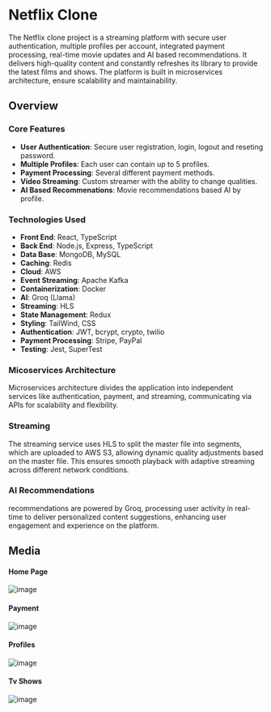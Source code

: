 # Netflix Clone
The Netflix clone project is a streaming platform with secure user authentication, multiple profiles per account, integrated payment processing, real-time movie updates and AI based recommendations. It delivers high-quality content and constantly refreshes its library to provide the latest films and shows.
The platform is built in microservices architecture, ensure scalability and maintainability.

## Overview

### Core Features
- **User Authentication**: Secure user registration, login, logout and reseting password.
- **Multiple Profiles**: Each user can contain up to 5 profiles. 
- **Payment Processing**: Several different payment methods.
- **Video Streaming**: Custom streamer with the ability to change qualities.
- **AI Based Recommenations**: Movie recommendations based AI by profile.
  
### Technologies Used
- **Front End**: React, TypeScript
- **Back End**: Node.js, Express, TypeScript
- **Data Base**: MongoDB, MySQL
- **Caching**: Redis
- **Cloud**: AWS
- **Event Streaming**: Apache Kafka
- **Containerization**: Docker
- **AI**: Groq (Llama)
- **Streaming**: HLS 
- **State Management**: Redux
- **Styling**: TailWind, CSS
- **Authentication**: JWT, bcrypt, crypto, twilio 
- **Payment Processing**: Stripe, PayPal 
- **Testing**: Jest, SuperTest 


### Micoservices Architecture
Microservices architecture divides the application into independent services like authentication, payment, and streaming, communicating via APIs for scalability and flexibility.

### Streaming
The streaming service uses HLS to split the master file into segments, which are uploaded to AWS S3, allowing dynamic quality adjustments based on the master file. This ensures smooth playback with adaptive streaming across different network conditions.

### AI Recommendations
recommendations are powered by Groq, processing user activity in real-time to deliver personalized content suggestions, enhancing user engagement and experience on the platform.

## Media

#### Home Page
![image](https://github.com/user-attachments/assets/cecec88a-896b-4504-b558-a126bae3d104)

#### Payment
![image](https://github.com/user-attachments/assets/8d877774-16dd-4f5f-9322-ea6438ae6540)

#### Profiles
![image](https://github.com/user-attachments/assets/72884783-788f-4bd5-bd90-869898734671)

#### Tv Shows
![image](https://github.com/user-attachments/assets/18afa5de-76ce-4c1b-a105-20d62550dff9)


